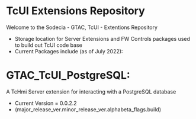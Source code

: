 # TcUI Extensions Repository

Welcome to the Sodecia - GTAC, TcUI - Extentions Repository

- Storage location for Server Extensions and FW Controls packages used to build out TcUI code base
- Current Packages include (as of July 2022):

# GTAC_TcUI_PostgreSQL: 
A TcHmi Server extension for interacting with a PostgreSQL database
- Current Version = 0.0.2.2 
- (major_release_ver.minor_release_ver.alphabeta_flags.build)


